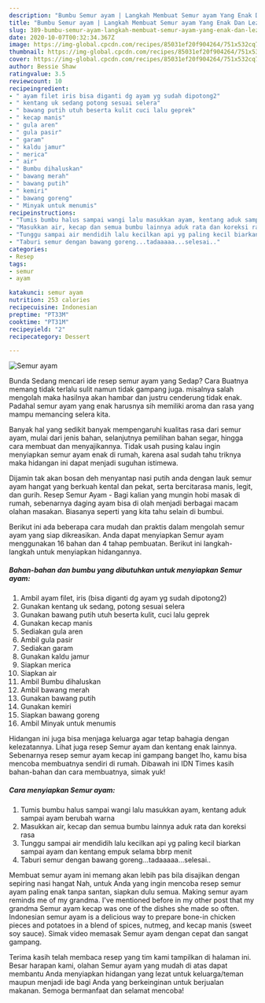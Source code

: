 ```yaml
---
description: "Bumbu Semur ayam | Langkah Membuat Semur ayam Yang Enak Dan Lezat"
title: "Bumbu Semur ayam | Langkah Membuat Semur ayam Yang Enak Dan Lezat"
slug: 389-bumbu-semur-ayam-langkah-membuat-semur-ayam-yang-enak-dan-lezat
date: 2020-10-07T00:32:34.367Z
image: https://img-global.cpcdn.com/recipes/85031ef20f904264/751x532cq70/semur-ayam-foto-resep-utama.jpg
thumbnail: https://img-global.cpcdn.com/recipes/85031ef20f904264/751x532cq70/semur-ayam-foto-resep-utama.jpg
cover: https://img-global.cpcdn.com/recipes/85031ef20f904264/751x532cq70/semur-ayam-foto-resep-utama.jpg
author: Bessie Shaw
ratingvalue: 3.5
reviewcount: 10
recipeingredient:
- " ayam filet iris bisa diganti dg ayam yg sudah dipotong2"
- " kentang uk sedang potong sesuai selera"
- " bawang putih utuh beserta kulit cuci lalu geprek"
- " kecap manis"
- " gula aren"
- " gula pasir"
- " garam"
- " kaldu jamur"
- " merica"
- " air"
- " Bumbu dihaluskan"
- " bawang merah"
- " bawang putih"
- " kemiri"
- " bawang goreng"
- " Minyak untuk menumis"
recipeinstructions:
- "Tumis bumbu halus sampai wangi lalu masukkan ayam, kentang aduk sampai ayam berubah warna"
- "Masukkan air, kecap dan semua bumbu lainnya aduk rata dan koreksi rasa"
- "Tunggu sampai air mendidih lalu kecilkan api yg paling kecil biarkan sampai ayam dan kentang empuk selama bbrp menit"
- "Taburi semur dengan bawang goreng...tadaaaaa...selesai.."
categories:
- Resep
tags:
- semur
- ayam

katakunci: semur ayam 
nutrition: 253 calories
recipecuisine: Indonesian
preptime: "PT33M"
cooktime: "PT31M"
recipeyield: "2"
recipecategory: Dessert

---
```



![Semur ayam](https://img-global.cpcdn.com/recipes/85031ef20f904264/751x532cq70/semur-ayam-foto-resep-utama.jpg)

Bunda Sedang mencari ide resep semur ayam yang Sedap? Cara Buatnya memang tidak terlalu sulit namun tidak gampang juga. misalnya salah mengolah maka hasilnya akan hambar dan justru cenderung tidak enak. Padahal semur ayam yang enak harusnya sih memiliki aroma dan rasa yang mampu memancing selera kita.

Banyak hal yang sedikit banyak mempengaruhi kualitas rasa dari semur ayam, mulai dari jenis bahan, selanjutnya pemilihan bahan segar, hingga cara membuat dan menyajikannya. Tidak usah pusing kalau ingin menyiapkan semur ayam enak di rumah, karena asal sudah tahu triknya maka hidangan ini dapat menjadi suguhan istimewa.

Dijamin tak akan bosan deh menyantap nasi putih anda dengan lauk semur ayam hangat yang berkuah kental dan pekat, serta bercitarasa manis, legit, dan gurih. Resep Semur Ayam - Bagi kalian yang mungin hobi masak di rumah, sebenarnya daging ayam bisa di olah menjadi berbagai macam olahan masakan. Biasanya seperti yang kita tahu selain di bumbui.


Berikut ini ada beberapa cara mudah dan praktis dalam mengolah semur ayam yang siap dikreasikan. Anda dapat menyiapkan Semur ayam menggunakan 16 bahan dan 4 tahap pembuatan. Berikut ini langkah-langkah untuk menyiapkan hidangannya.

<!--inarticleads1-->

##### Bahan-bahan dan bumbu yang dibutuhkan untuk menyiapkan Semur ayam:

1. Ambil  ayam filet, iris (bisa diganti dg ayam yg sudah dipotong2)
1. Gunakan  kentang uk sedang, potong sesuai selera
1. Gunakan  bawang putih utuh beserta kulit, cuci lalu geprek
1. Gunakan  kecap manis
1. Sediakan  gula aren
1. Ambil  gula pasir
1. Sediakan  garam
1. Gunakan  kaldu jamur
1. Siapkan  merica
1. Siapkan  air
1. Ambil  Bumbu dihaluskan
1. Ambil  bawang merah
1. Gunakan  bawang putih
1. Gunakan  kemiri
1. Siapkan  bawang goreng
1. Ambil  Minyak untuk menumis


Hidangan ini juga bisa menjaga keluarga agar tetap bahagia dengan kelezatannya. Lihat juga resep Semur ayam dan kentang enak lainnya. Sebenarnya resep semur ayam kecap ini gampang banget lho, kamu bisa mencoba membuatnya sendiri di rumah. Dibawah ini IDN Times kasih bahan-bahan dan cara membuatnya, simak yuk! 

<!--inarticleads2-->

##### Cara menyiapkan Semur ayam:

1. Tumis bumbu halus sampai wangi lalu masukkan ayam, kentang aduk sampai ayam berubah warna
1. Masukkan air, kecap dan semua bumbu lainnya aduk rata dan koreksi rasa
1. Tunggu sampai air mendidih lalu kecilkan api yg paling kecil biarkan sampai ayam dan kentang empuk selama bbrp menit
1. Taburi semur dengan bawang goreng...tadaaaaa...selesai..


Membuat semur ayam ini memang akan lebih pas bila disajikan dengan sepiring nasi hangat Nah, untuk Anda yang ingin mencoba resep semur ayam paling enak tanpa santan, siapkan dulu semua. Making semur ayam reminds me of my grandma. I&#39;ve mentioned before in my other post that my grandma Semur ayam kecap was one of the dishes she made so often. Indonesian semur ayam is a delicious way to prepare bone-in chicken pieces and potatoes in a blend of spices, nutmeg, and kecap manis (sweet soy sauce). Simak video memasak Semur ayam dengan cepat dan sangat gampang. 

Terima kasih telah membaca resep yang tim kami tampilkan di halaman ini. Besar harapan kami, olahan Semur ayam yang mudah di atas dapat membantu Anda menyiapkan hidangan yang lezat untuk keluarga/teman maupun menjadi ide bagi Anda yang berkeinginan untuk berjualan makanan. Semoga bermanfaat dan selamat mencoba!
